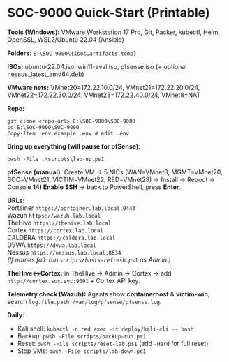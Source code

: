 # SOC-9000 Quick-Start (Printable)

**Tools (Windows):** VMware Workstation 17 Pro, Git, Packer, kubectl, Helm, OpenSSL, WSL2/Ubuntu 22.04 (Ansible)

**Folders:** `E:\SOC-9000\{isos,artifacts,temp}`

**ISOs:** ubuntu-22.04.iso, win11-eval.iso, pfsense.iso (+ optional nessus_latest_amd64.deb)

**VMware nets:** VMnet20=172.22.10.0/24, VMnet21=172.22.20.0/24, VMnet22=172.22.30.0/24, VMnet23=172.22.40.0/24, VMnet8=NAT

**Repo:**

    git clone <repo-url> E:\SOC-9000\SOC-9000
    cd E:\SOC-9000\SOC-9000
    Copy-Item .env.example .env # edit .env

**Bring up everything (will pause for pfSense):**

    pwsh -File .\scripts\lab-up.ps1

**pfSense (manual):** Create VM → 5 NICs (WAN=VMnet8, MGMT=VMnet20, SOC=VMnet21, VICTIM=VMnet22, RED=VMnet23) → Install → Reboot → Console **14) Enable SSH** → back to PowerShell, press **Enter**.

**URLs:**  
Portainer `https://portainer.lab.local:9443`  
Wazuh `https://wazuh.lab.local`  
TheHive `https://thehive.lab.local`  
Cortex `https://cortex.lab.local`  
CALDERA `https://caldera.lab.local`  
DVWA `https://dvwa.lab.local`  
Nessus `https://nessus.lab.local:8834`  
*(If names fail: run `scripts/hosts-refresh.ps1` as Admin.)*

**TheHive↔Cortex:** in TheHive → Admin → Cortex → add `http://cortex.soc.svc:9001` + Cortex API key.

**Telemetry check (Wazuh):** Agents show **containerhost** & **victim-win**; search `log.file.path:/var/log/pfsense/pfsense.log`.

**Daily:**
- Kali shell: `kubectl -n red exec -it deploy/kali-cli -- bash`
- Backup: `pwsh -File scripts/backup-run.ps1`
- Reset: `pwsh -File scripts/reset-lab.ps1` (add `-Hard` for full reset)
- Stop VMs: `pwsh -File scripts/lab-down.ps1`
